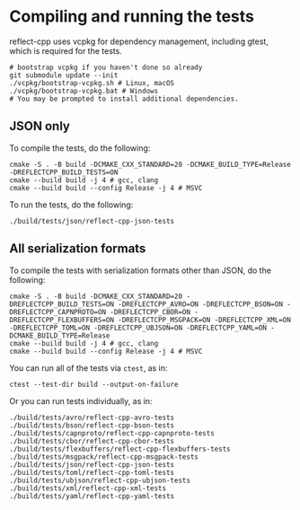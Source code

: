 # Compiling and running the tests

reflect-cpp uses vcpkg for dependency management, including
gtest, which is required for the tests.

```shell
# bootstrap vcpkg if you haven't done so already
git submodule update --init
./vcpkg/bootstrap-vcpkg.sh # Linux, macOS
./vcpkg/bootstrap-vcpkg.bat # Windows
# You may be prompted to install additional dependencies.
```

## JSON only

To compile the tests, do the following:

```shell
cmake -S . -B build -DCMAKE_CXX_STANDARD=20 -DCMAKE_BUILD_TYPE=Release -DREFLECTCPP_BUILD_TESTS=ON
cmake --build build -j 4 # gcc, clang
cmake --build build --config Release -j 4 # MSVC
```

To run the tests, do the following:

```shell
./build/tests/json/reflect-cpp-json-tests
```

## All serialization formats

To compile the tests with serialization formats other than JSON, do the following:

```shell
cmake -S . -B build -DCMAKE_CXX_STANDARD=20 -DREFLECTCPP_BUILD_TESTS=ON -DREFLECTCPP_AVRO=ON -DREFLECTCPP_BSON=ON -DREFLECTCPP_CAPNPROTO=ON -DREFLECTCPP_CBOR=ON -DREFLECTCPP_FLEXBUFFERS=ON -DREFLECTCPP_MSGPACK=ON -DREFLECTCPP_XML=ON -DREFLECTCPP_TOML=ON -DREFLECTCPP_UBJSON=ON -DREFLECTCPP_YAML=ON -DCMAKE_BUILD_TYPE=Release
cmake --build build -j 4 # gcc, clang
cmake --build build --config Release -j 4 # MSVC
```

You can run all of the tests via `ctest`, as in:

```shell
ctest --test-dir build --output-on-failure
```

Or you can run tests individually, as in:

```
./build/tests/avro/reflect-cpp-avro-tests
./build/tests/bson/reflect-cpp-bson-tests
./build/tests/capnproto/reflect-cpp-capnproto-tests
./build/tests/cbor/reflect-cpp-cbor-tests
./build/tests/flexbuffers/reflect-cpp-flexbuffers-tests
./build/tests/msgpack/reflect-cpp-msgpack-tests
./build/tests/json/reflect-cpp-json-tests
./build/tests/toml/reflect-cpp-toml-tests
./build/tests/ubjson/reflect-cpp-ubjson-tests
./build/tests/xml/reflect-cpp-xml-tests
./build/tests/yaml/reflect-cpp-yaml-tests
```
